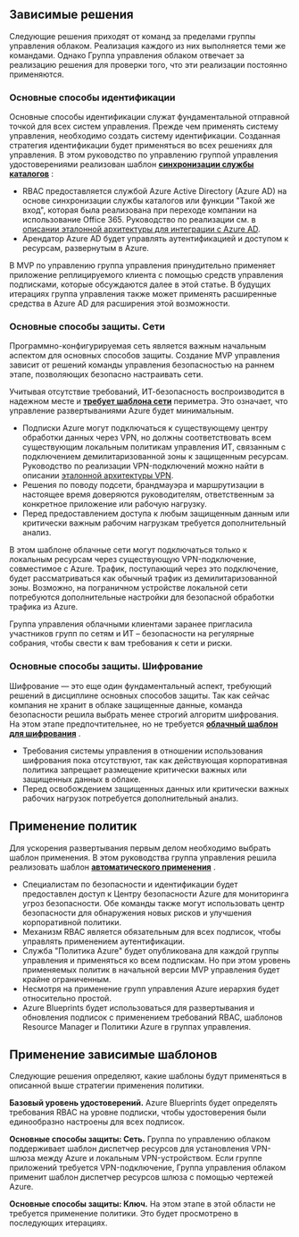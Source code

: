 <!-- TEMPLATE FILE - DO NOT ADD METADATA -->
<!-- markdownlint-disable MD002 MD041 -->

## <a name="dependent-decisions"></a>Зависимые решения

Следующие решения приходят от команд за пределами группы управления облаком. Реализация каждого из них выполняется теми же командами. Однако Группа управления облаком отвечает за реализацию решения для проверки того, что эти реализации постоянно применяются.

### <a name="identity-baseline"></a>Основные способы идентификации

Основные способы идентификации служат фундаментальной отправной точкой для всех систем управления. Прежде чем применять систему управления, необходимо создать систему идентификации. Созданная стратегия идентификации будет применяться во всех решениях для управления.
В этом руководство по управлению группой управления удостоверениями реализован шаблон **[синхронизации службы каталогов](../../../../decision-guides/identity/index.md#directory-synchronization)** :

- RBAC предоставляется службой Azure Active Directory (Azure AD) на основе синхронизации службы каталогов или функции "Такой же вход", которая была реализована при переходе компании на использование Office 365. Руководство по реализации см. в [описании эталонной архитектуры для интеграции с Azure AD](https://docs.microsoft.com/azure/architecture/reference-architectures/identity/azure-ad).
- Арендатор Azure AD будет управлять аутентификацией и доступом к ресурсам, развернутым в Azure.

В MVP по управлению группа управления принудительно применяет приложение реплицируемого клиента с помощью средств управления подписками, которые обсуждаются далее в этой статье. В будущих итерациях группа управления также может применять расширенные средства в Azure AD для расширения этой возможности.

### <a name="security-baseline-networking"></a>Основные способы защиты. Сети

Программно-конфигурируемая сеть является важным начальным аспектом для основных способов защиты. Создание MVP управления зависит от решений команды управления безопасностью на раннем этапе, позволяющих безопасно настраивать сети.

Учитывая отсутствие требований, ИТ-безопасность воспроизводится в надежном месте и **[требует шаблона сети](../../../../decision-guides/software-defined-network/cloud-dmz.md)** периметра. Это означает, что управление развертываниями Azure будет минимальным.

- Подписки Azure могут подключаться к существующему центру обработки данных через VPN, но должны соответствовать всем существующим локальным политикам управления ИТ, связанным с подключением демилитаризованной зоны к защищенным ресурсам. Руководство по реализации VPN-подключений можно найти в описании [эталонной архитектуры VPN](https://docs.microsoft.com/azure/architecture/reference-architectures/hybrid-networking/vpn).
- Решения по поводу подсети, брандмауэра и маршрутизации в настоящее время доверяются руководителям, ответственным за конкретное приложение или рабочую нагрузку.
- Перед предоставлением доступа к любым защищенным данным или критически важным рабочим нагрузкам требуется дополнительный анализ.

В этом шаблоне облачные сети могут подключаться только к локальным ресурсам через существующую VPN-подключение, совместимое с Azure. Трафик, поступающий через это подключение, будет рассматриваться как обычный трафик из демилитаризованной зоны. Возможно, на пограничном устройстве локальной сети потребуются дополнительные настройки для безопасной обработки трафика из Azure.

Группа управления облачными клиентами заранее пригласила участников групп по сетям и ИТ – безопасности на регулярные собрания, чтобы свести к вам требования к сети и риски.

### <a name="security-baseline-encryption"></a>Основные способы защиты. Шифрование

Шифрование — это еще один фундаментальный аспект, требующий решений в дисциплине основных способов защиты. Так как сейчас компания не хранит в облаке защищенные данные, команда безопасности решила выбрать менее строгий алгоритм шифрования.
На этом этапе предпочтительнее, но не требуется **[облачный шаблон для шифрования](../../../../decision-guides/encryption/index.md#key-management)** .

- Требования системы управления в отношении использования шифрования пока отсутствуют, так как действующая корпоративная политика запрещает размещение критически важных или защищенных данных в облаке.
- Перед освобождением защищенных данных или критически важных рабочих нагрузок потребуется дополнительный анализ.

## <a name="policy-enforcement"></a>Применение политик

Для ускорения развертывания первым делом необходимо выбрать шаблон применения. В этом руководства группа управления решила реализовать шаблон **[автоматического применения](../../../../decision-guides/policy-enforcement/index.md#automated-enforcement)** .

- Специалистам по безопасности и идентификации будет предоставлен доступ к Центру безопасности Azure для мониторинга угроз безопасности. Обе команды также могут использовать центр безопасности для обнаружения новых рисков и улучшения корпоративной политики.
- Механизм RBAC является обязательным для всех подписок, чтобы управлять применением аутентификации.
- Служба "Политика Azure" будет опубликована для каждой группы управления и применяться ко всем подпискам. Но при этом уровень применяемых политик в начальной версии MVP управления будет крайне ограниченным.
- Несмотря на применение групп управления Azure иерархия будет относительно простой.
- Azure Blueprints будет использоваться для развертывания и обновления подписок с применением требований RBAC, шаблонов Resource Manager и Политики Azure в группах управления.

## <a name="applying-the-dependent-patterns"></a>Применение зависимые шаблонов

Следующие решения определяют, какие шаблоны будут применяться в описанной выше стратегии применения политики.

**Базовый уровень удостоверений.** Azure Blueprints будет определять требования RBAC на уровне подписки, чтобы удостоверения были единообразно настроены для всех подписок.

**Основные способы защиты: Сеть.** Группа по управлению облаком поддерживает шаблон диспетчер ресурсов для установления VPN-шлюза между Azure и локальным VPN-устройством. Если группе приложений требуется VPN-подключение, Группа управления облаком применит шаблон диспетчер ресурсов шлюза с помощью чертежей Azure.

**Основные способы защиты: Ключ.** На этом этапе в этой области не требуется применение политики. Это будет просмотрено в последующих итерациях.
